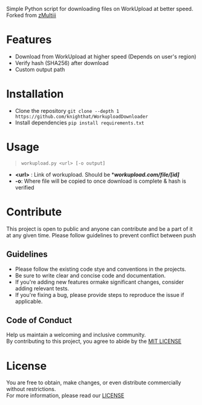 Simple Python script for downloading files on WorkUpload at better speed. Forked from [zMultiii](https://github.com/zMultiii/Workupload-File-Downloader)

# Features
- Download from WorkUpload at higher speed (Depends on user's region)
- Verify hash (SHA256) after download
- Custom output path

# Installation
- Clone the repository `git clone --depth 1 https://github.com/knighthat/WorkuploadDownloader`
- Install dependencies `pip install requirements.txt` 

# Usage
> `workupload.py <url> [-o output]`
- **\<url\>** : Link of workupload. Should be ****workupload.com/file/[id]***
- **-o**: Where file will be copied to once download is complete & hash is verified

# Contribute
This project is open to public and anyone can contribute and be a part of it at any given time. Please follow guidelines to prevent conflict between push
## Guidelines
- Please follow the existing code stye and conventions in the projects.
- Be sure to write clear and concise code and documentation.
- If you're adding new features ormake significant changes, consider adding relevant tests.
- If you're fixing a bug, please provide steps to reproduce the issue if applicable.
## Code of Conduct
Help us maintain a welcoming and inclusive community.<br>
By contributing to this project, you agree to abide by the [MIT LICENSE](https://github.com/knighthat/WorkuploadDownloader/blob/main/LICENSE)

# License 
You are free to obtain, make changes, or even distribute commercially without restrictions.<br>
For more information, please read our [LICENSE](https://github.com/knighthat/WorkuploadDownloader/blob/main/LICENSE)

